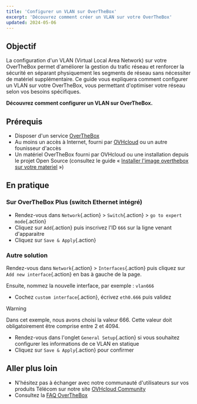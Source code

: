 ```yaml
---
title: 'Configurer un VLAN sur OverTheBox'
excerpt: 'Découvrez comment créer un VLAN sur votre OverTheBox'
updated: 2024-05-06
---
```


## Objectif

La configuration d'un VLAN (Virtual Local Area Network) sur votre OverTheBox permet d'améliorer la gestion du trafic réseau et renforcer la sécurité en séparant physiquement les segments de réseau sans nécessiter de matériel supplémentaire. Ce guide vous expliquera comment configurer un VLAN sur votre OverTheBox, vous permettant d'optimiser votre réseau selon vos besoins spécifiques.

**Découvrez comment configurer un VLAN sur OverTheBox.**

## Prérequis

- Disposer d'un service [OverTheBox](https://www.ovhtelecom.fr/overthebox/)
- Au moins un accès à Internet, fourni par [OVHcloud](https://www.ovhtelecom.fr/offre-internet/) ou un autre founisseur d'accès
- Un matériel OverTheBox fourni par OVHcloud ou une installation depuis le projet Open Source (consultez le guide « [Installer l'image overthebox sur votre materiel](/pages/web_cloud/internet/overthebox/advanced_installer_limage_overthebox_sur_votre_materiel) »)

## En pratique

### Sur OverTheBox Plus (switch Ethernet intégré)

- Rendez-vous dans `Network`{.action} > `Switch`{.action} >  `go to expert mode`{.action}
- Cliquez sur `Add`{.action} puis inscrivez l'ID `666` sur la ligne venant d'apparaitre
- Cliquez sur `Save & Apply`{.action}

### Autre solution

Rendez-vous dans  `Network`{.action} > `Interfaces`{.action} puis cliquez sur `Add new interface`{.action} en bas à gauche de la page.

Ensuite, nommez la nouvelle interface, par exemple : `vlan666`

- Cochez `custom interface`{.action}, écrivez `eth0.666` puis validez

> [!warning]
>
> Dans cet exemple, nous avons choisi la valeur 666. Cette valeur doit
> obligatoirement être comprise entre 2 et 4094.
> 

- Rendez-vous dans l'onglet `General Setup`{.action} si vous souhaitez configurer les informations de ce VLAN en statique
- Cliquez sur `Save & Apply`{.action} pour confirmer

## Aller plus loin

- N'hésitez pas à échanger avec notre communauté d'utilisateurs sur vos produits Télécom sur notre site [OVHcloud Community](https://community.ovh.com/c/telecom)
- Consultez la [FAQ OverTheBox](/pages/web_cloud/internet/overthebox/install_faq)